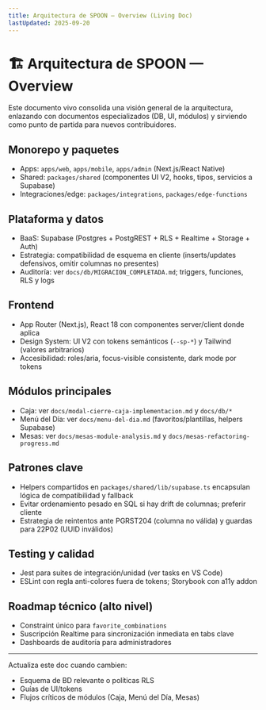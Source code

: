 ```yaml
---
title: Arquitectura de SPOON — Overview (Living Doc)
lastUpdated: 2025-09-20
---
```


# 🏗️ Arquitectura de SPOON — Overview

Este documento vivo consolida una visión general de la arquitectura, enlazando con documentos especializados (DB, UI, módulos) y sirviendo como punto de partida para nuevos contribuidores.

## Monorepo y paquetes
- Apps: `apps/web`, `apps/mobile`, `apps/admin` (Next.js/React Native)
- Shared: `packages/shared` (componentes UI V2, hooks, tipos, servicios a Supabase)
- Integraciones/edge: `packages/integrations`, `packages/edge-functions`

## Plataforma y datos
- BaaS: Supabase (Postgres + PostgREST + RLS + Realtime + Storage + Auth)
- Estrategia: compatibilidad de esquema en cliente (inserts/updates defensivos, omitir columnas no presentes)
- Auditoría: ver `docs/db/MIGRACION_COMPLETADA.md`; triggers, funciones, RLS y logs

## Frontend
- App Router (Next.js), React 18 con componentes server/client donde aplica
- Design System: UI V2 con tokens semánticos (`--sp-*`) y Tailwind (valores arbitrarios)
- Accesibilidad: roles/aria, focus-visible consistente, dark mode por tokens

## Módulos principales
- Caja: ver `docs/modal-cierre-caja-implementacion.md` y `docs/db/*`
- Menú del Día: ver `docs/menu-del-dia.md` (favoritos/plantillas, helpers Supabase)
- Mesas: ver `docs/mesas-module-analysis.md` y `docs/mesas-refactoring-progress.md`

## Patrones clave
- Helpers compartidos en `packages/shared/lib/supabase.ts` encapsulan lógica de compatibilidad y fallback
- Evitar ordenamiento pesado en SQL si hay drift de columnas; preferir cliente
- Estrategia de reintentos ante PGRST204 (columna no válida) y guardas para 22P02 (UUID inválidos)

## Testing y calidad
- Jest para suites de integración/unidad (ver tasks en VS Code)
- ESLint con regla anti-colores fuera de tokens; Storybook con a11y addon

## Roadmap técnico (alto nivel)
- Constraint único para `favorite_combinations`
- Suscripción Realtime para sincronización inmediata en tabs clave
- Dashboards de auditoría para administradores

---
Actualiza este doc cuando cambien:
- Esquema de BD relevante o políticas RLS
- Guías de UI/tokens
- Flujos críticos de módulos (Caja, Menú del Día, Mesas)
